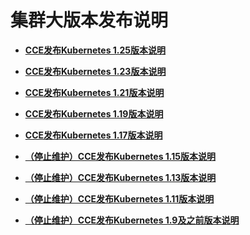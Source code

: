 # 集群大版本发布说明<a name="cce_10_0068"></a>

-   **[CCE发布Kubernetes 1.25版本说明](CCE发布Kubernetes-1-25版本说明.md)**  

-   **[CCE发布Kubernetes 1.23版本说明](CCE发布Kubernetes-1-23版本说明.md)**  

-   **[CCE发布Kubernetes 1.21版本说明](CCE发布Kubernetes-1-21版本说明.md)**  

-   **[CCE发布Kubernetes 1.19版本说明](CCE发布Kubernetes-1-19版本说明.md)**  

-   **[CCE发布Kubernetes 1.17版本说明](CCE发布Kubernetes-1-17版本说明.md)**  

-   **[（停止维护）CCE发布Kubernetes 1.15版本说明](（停止维护）CCE发布Kubernetes-1-15版本说明.md)**  

-   **[（停止维护）CCE发布Kubernetes 1.13版本说明](（停止维护）CCE发布Kubernetes-1-13版本说明.md)**  

-   **[（停止维护）CCE发布Kubernetes 1.11版本说明](（停止维护）CCE发布Kubernetes-1-11版本说明.md)**  

-   **[（停止维护）CCE发布Kubernetes 1.9及之前版本说明](（停止维护）CCE发布Kubernetes-1-9及之前版本说明.md)**  


